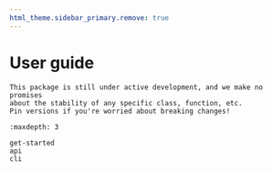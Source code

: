 ```yaml
---
html_theme.sidebar_primary.remove: true
---
```


# User guide

```{danger}
This package is still under active development, and we make no promises
about the stability of any specific class, function, etc.
Pin versions if you're worried about breaking changes!
```

```{toctree}
:maxdepth: 3

get-started
api
cli
```
